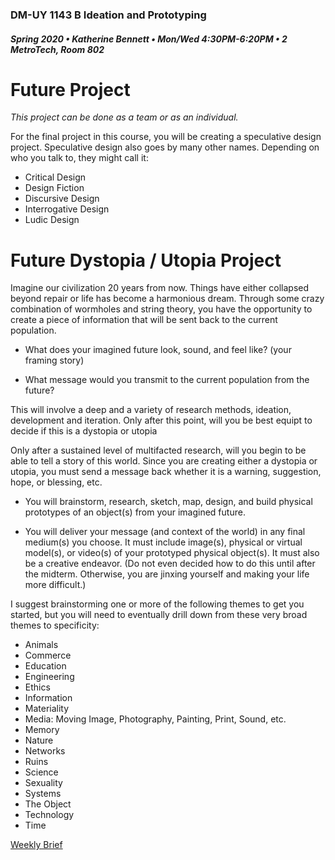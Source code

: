 ### DM-UY 1143 B Ideation and Prototyping
##### Spring 2020 • Katherine Bennett • Mon/Wed 4:30PM-6:20PM • 2 MetroTech, Room 802


# Future Project

_This project can be done as a team or as an individual._

For the final project in this course, you will be creating a speculative design project. Speculative design also goes by many other names. Depending on who you talk to, they might call it: 

* Critical Design
* Design Fiction
* Discursive Design
* Interrogative Design
* Ludic Design

# Future Dystopia / Utopia Project

Imagine our civilization 20 years from now. Things have either collapsed beyond repair or life has become a harmonious dream. Through some crazy combination of wormholes and string theory, you have the opportunity to create a piece of information that will be sent back to the current population. 

* What does your imagined future look, sound, and feel like? (your framing story)

* What message would you transmit to the current population from the future?


This will involve a deep and a variety of research methods, ideation, development and iteration. Only after this point, will you be best equipt to decide if this is a dystopia or utopia


Only after a sustained level of multifacted research, will you begin to be able to tell a story of this world. Since you are creating either a dystopia or utopia, you must send a message back whether it is a warning, suggestion, hope, or blessing, etc.

* You will brainstorm, research, sketch, map, design, and build physical prototypes of an object(s) from your imagined future.


* You will deliver your message (and context of the world) in any final medium(s) you choose. It must include image(s), physical or virtual model(s), or video(s) of your prototyped physical object(s). It must also be a creative endeavor. (Do not even decided how to do this until after the midterm. Otherwise, you are jinxing yourself and making your life more difficult.)


I suggest brainstorming one or more of the following themes to get you started, but you will need to eventually drill down from these very broad themes to specificity:

*   Animals
*   Commerce
*   Education
*   Engineering
*   Ethics
*   Information
*   Materiality
*   Media: Moving Image, Photography, Painting, Print, Sound, etc.
*   Memory
*   Nature
*   Networks
*   Ruins
*   Science
*   Sexuality
*   Systems
*   The Object
*   Technology
*   Time

[Weekly Brief](Future_weeklyBrief.md)

